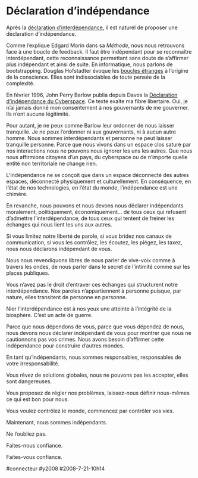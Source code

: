 # Déclaration d’indépendance

Après la [déclaration d’interdépendance](la-declaration-dinterdependance.md), il est naturel de proposer une déclaration d’indépendance.

Comme l’explique Edgard Morin dans sa *Méthode*, nous nous retrouvons face à une boucle de feedback. Il faut être indépendant pour se reconnaître interdépendant, cette reconnaissance permettant sans doute de s’affirmer plus indépendant et ainsi de suite. En informatique, nous parlons de bootstrapping. Douglas Hofstadter évoque les [boucles étranges](../../2007/3/boucles-etranges.md) à l’origine de la conscience. Elles sont indissociables de toute pensée de la complexité.

En février 1996, John Perry Barlow publia depuis Davos la [Déclaration d’indépendance du Cyberspace](http://www.freescape.eu.org/eclat/1partie/Barlow/barlowtxt.html). Ce texte exalte ma fibre libertaire. Oui, je n’ai jamais donné mon consentement à nos gouvernants de me gouverner. Ils n’ont aucune légitimité.

Pour autant, je ne peux comme Barlow leur ordonner de nous laisser tranquille. Je ne peux l’ordonner ni aux gouvernants, ni à aucun autre homme. Nous sommes interdépendants et personne ne peut laisser tranquille personne. Parce que nous vivons dans un espace clos saturé par nos interactions nous ne pouvons nous ignorer les uns les autres. Que nous nous affirmions citoyens d’un pays, du cyberspace ou de n’importe quelle entité non territoriale ne change rien.

L’indépendance ne se conçoit que dans un espace déconnecté des autres espaces, déconnecté physiquement et culturellement. En conséquence, en l’état de nos technologies, en l’état du monde, l’indépendance est une chimère.

En revanche, nous pouvons et nous devons nous déclarer indépendants moralement, politiquement, économiquement… de tous ceux qui refusent d’admettre l’interdépendance, de tous ceux qui tentent de freiner les échanges qui nous lient les uns aux autres.

Si vous limitez notre liberté de parole, si vous bridez nos canaux de communication, si vous les contrôlez, les écoutez, les piégez, les taxez, nous nous déclarons indépendant de vous.

Nous nous revendiquons libres de nous parler de vive-voix comme à travers les ondes, de nous parler dans le secret de l’intimité comme sur les places publiques.

Vous n’avez pas le droit d’entraver ces échanges qui structurent notre interdépendance. Nos paroles n’appartiennent à personne puisque, par nature, elles transitent de personne en personne.

Nier l’interdépendance est à nos yeux une atteinte à l’intégrité de la biosphère. C’est un acte de guerre.

Parce que nous dépendons de vous, parce que vous dépendez de nous, nous devons nous déclarer indépendant de vous pour montrer que nous ne cautionnons pas vos crimes. Nous avons besoin d’affirmer cette indépendance pour construire d’autres mondes.

En tant qu’indépendants, nous sommes responsables, responsables de votre irresponsabilité.

Vous rêvez de solutions globales, nous ne pouvons pas les accepter, elles sont dangereuses.

Vous proposez de régler nos problèmes, laissez-nous définir nous-mêmes ce qui est bon pour nous.

Vous voulez contrôlez le monde, commencez par contrôler vos vies.

Maintenant, nous sommes indépendants.

Ne l’oubliez pas.

Faites-nous confiance.

Faites-vous confiance.

#connecteur #y2008 #2008-7-21-10h14
